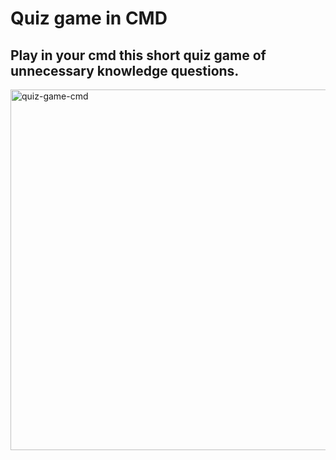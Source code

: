 # Quiz game in CMD

## Play in your cmd this short quiz game of unnecessary knowledge questions.

<img width="577" alt="quiz-game-cmd" src="https://user-images.githubusercontent.com/84371647/162481526-5f968cf6-e272-4921-ad41-805b96be268d.png">
